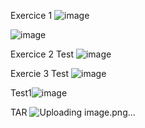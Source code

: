 Exercice 1
![image](https://github.com/A-laili/Tp_Hibernate/assets/147451080/6d28f0a1-f43f-44a3-898f-2e18ee2e812f)

![image](https://github.com/A-laili/Tp_Hibernate/assets/147451080/ffcb799a-1d2c-4e1f-b7be-2d5468792c18)

Exercice 2
Test ![image](https://github.com/A-laili/Tp_Hibernate/assets/147451080/3c7866de-55d8-4603-9250-d747495b002f)

Exercie 3 
Test ![image](https://github.com/A-laili/Tp_Hibernate/assets/147451080/82cae2c8-5298-4ddb-aa46-80fd0b3641b0)

Test1![image](https://github.com/A-laili/Tp_Hibernate/assets/147451080/db088343-2d4b-4580-b102-65752090b21c)

TAR ![Uploading image.png…]()





